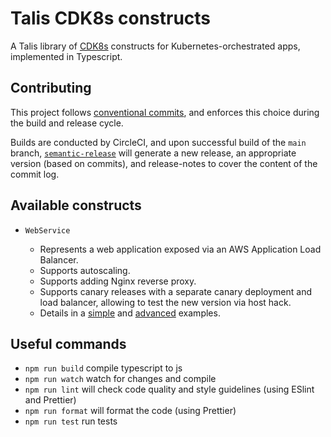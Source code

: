 # Talis CDK8s constructs

A Talis library of [CDK8s](https://cdk8s.io/docs/latest/) constructs for Kubernetes-orchestrated apps, implemented in Typescript.

## Contributing

This project follows [conventional commits](https://www.conventionalcommits.org/en/v1.0.0/), and enforces this choice during the build and release cycle.

Builds are conducted by CircleCI, and upon successful build of the `main` branch, [`semantic-release`](https://semantic-release.gitbook.io/semantic-release/) will generate a new release, an appropriate version (based on commits), and release-notes to cover the content of the commit log.

## Available constructs

- `WebService`

  - Represents a web application exposed via an AWS Application Load Balancer.
  - Supports autoscaling.
  - Supports adding Nginx reverse proxy.
  - Supports canary releases with a separate canary deployment and load balancer, allowing to test the new version via host hack.
  - Details in a [simple](./examples/simple-web-service/README.md) and [advanced](./examples/advanced-web-service/README.md) examples.

## Useful commands

- `npm run build` compile typescript to js
- `npm run watch` watch for changes and compile
- `npm run lint` will check code quality and style guidelines (using ESlint and Prettier)
- `npm run format` will format the code (using Prettier)
- `npm run test` run tests
